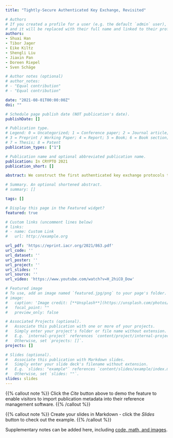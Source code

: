 ```yaml
---
title: "Tightly-Secure Authenticated Key Exchange, Revisited"

# Authors
# If you created a profile for a user (e.g. the default `admin` user), write the username (folder name) here 
# and it will be replaced with their full name and linked to their profile.
authors:
- Shuai Han
- Tibor Jager
- Eike Kiltz
- Shengli Liu
- Jiaxin Pan
- Doreen Riepel
- Sven Schäge

# Author notes (optional)
# author_notes:
# - "Equal contribution"
# - "Equal contribution"

date: "2021-08-01T00:00:00Z"
doi: ""

# Schedule page publish date (NOT publication's date).
publishDate: []

# Publication type.
# Legend: 0 = Uncategorized; 1 = Conference paper; 2 = Journal article;
# 3 = Preprint / Working Paper; 4 = Report; 5 = Book; 6 = Book section;
# 7 = Thesis; 8 = Patent
publication_types: ["1"]

# Publication name and optional abbreviated publication name.
publication: In CRYPTO 2021
publication_short: []

abstract: We construct the first authenticated key exchange protocols that achieve tight security in the *standard model*. Previous works either relied on techniques that seem to inherently require a random oracle, or achieved only ``Multi-Bit-Guess'' security, which is not known to compose tightly, for instance, to build a secure channel. Our constructions are generic, based on digital signatures and key encapsulation mechanisms (KEMs). The main technical challenges we resolve is to determine suitable KEM security notions which on the one hand are strong enough to yield tight security, but at the same time weak enough to be efficiently instantiable in the standard model, based on standard techniques such as universal hash proof systems. Digital signature schemes with tight multi-user security in presence of adaptive corruptions are a central building block, which is used in all known constructions of tightly-secure AKE with full forward security. We identify a subtle gap in the security proof of the only previously known efficient standard model scheme by Bader et al. (TCC 2015). We develop a new variant, which yields the currently most efficient signature scheme that achieves this strong security notion without random oracles and based on standard hardness assumptions.

# Summary. An optional shortened abstract.
# summary: []

tags: []

# Display this page in the Featured widget?
featured: true

# Custom links (uncomment lines below)
# links:
# - name: Custom Link
#   url: http://example.org

url_pdf: 'https://eprint.iacr.org/2021/863.pdf'
url_code: ''
url_dataset: ''
url_poster: ''
url_project: ''
url_slides: ''
url_source: ''
url_video: 'https://www.youtube.com/watch?v=H_2hiCO_Dow'

# Featured image
# To use, add an image named `featured.jpg/png` to your page's folder. 
# image:
#   caption: 'Image credit: [**Unsplash**](https://unsplash.com/photos/pLCdAaMFLTE)'
#   focal_point: ""
#   preview_only: false

# Associated Projects (optional).
#   Associate this publication with one or more of your projects.
#   Simply enter your project's folder or file name without extension.
#   E.g. `internal-project` references `content/project/internal-project/index.md`.
#   Otherwise, set `projects: []`.
projects: []

# Slides (optional).
#   Associate this publication with Markdown slides.
#   Simply enter your slide deck's filename without extension.
#   E.g. `slides: "example"` references `content/slides/example/index.md`.
#   Otherwise, set `slides: ""`.
slides: slides
---
```


{{% callout note %}}
Click the *Cite* button above to demo the feature to enable visitors to import publication metadata into their reference management software.
{{% /callout %}}

{{% callout note %}}
Create your slides in Markdown - click the *Slides* button to check out the example.
{{% /callout %}}

Supplementary notes can be added here, including [code, math, and images](https://wowchemy.com/docs/writing-markdown-latex/).
